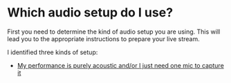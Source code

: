 # Which audio setup do I use?

First you need to determine the kind of audio setup you are using. This will lead you to the appropriate instructions to prepare your live stream.

I identified three kinds of setup:
- [My performance is purely acoustic and/or I just need one mic to capture it](acoustic.md)
